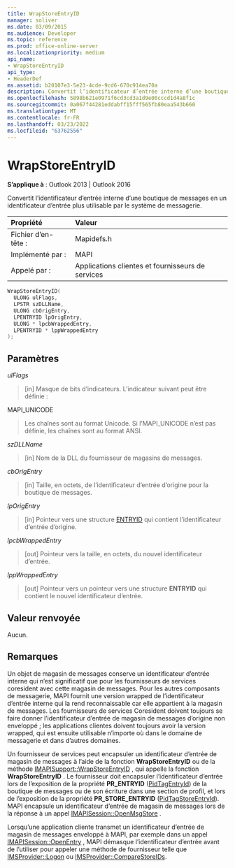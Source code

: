 ```yaml
---
title: WrapStoreEntryID
manager: soliver
ms.date: 03/09/2015
ms.audience: Developer
ms.topic: reference
ms.prod: office-online-server
ms.localizationpriority: medium
api_name:
- WrapStoreEntryID
api_type:
- HeaderDef
ms.assetid: b20107e3-5e23-4cde-9cd6-670c914ea70a
description: Convertit l’identificateur d’entrée interne d’une boutique de messages en un identificateur d’entrée plus utilisable par le système de messagerie.
ms.openlocfilehash: 5898b621e0971f6cd3cd3a1d9e00cccd1d4a8f1c
ms.sourcegitcommit: 0a067f44281eddabff15fff565fb80eaa543b660
ms.translationtype: MT
ms.contentlocale: fr-FR
ms.lasthandoff: 03/23/2022
ms.locfileid: "63762556"
---
```

# <a name="wrapstoreentryid"></a>WrapStoreEntryID

  
  
**S’applique à** : Outlook 2013 | Outlook 2016 
  
Convertit l’identificateur d’entrée interne d’une boutique de messages en un identificateur d’entrée plus utilisable par le système de messagerie. 
  
|Propriété |Valeur |
|:-----|:-----|
|Fichier d’en-tête :  <br/> |Mapidefs.h  <br/> |
|Implémenté par :  <br/> |MAPI  <br/> |
|Appelé par :  <br/> |Applications clientes et fournisseurs de services  <br/> |
   
```cpp
WrapStoreEntryID(
  ULONG ulFlags,
  LPSTR szDLLName,
  ULONG cbOrigEntry,
  LPENTRYID lpOrigEntry,
  ULONG * lpcbWrappedEntry,
  LPENTRYID * lppWrappedEntry
);
```

## <a name="parameters"></a>Paramètres

 _ulFlags_
  
> [in] Masque de bits d’indicateurs. L’indicateur suivant peut être définie :
    
MAPI_UNICODE 
  
> Les chaînes sont au format Unicode. Si l’MAPI_UNICODE n’est pas définie, les chaînes sont au format ANSI. 
    
 _szDLLName_
  
> [in] Nom de la DLL du fournisseur de magasins de messages. 
    
 _cbOrigEntry_
  
> [in] Taille, en octets, de l’identificateur d’entrée d’origine pour la boutique de messages. 
    
 _lpOrigEntry_
  
> [in] Pointeur vers une structure [ENTRYID](entryid.md) qui contient l’identificateur d’entrée d’origine. 
    
 _lpcbWrappedEntry_
  
> [out] Pointeur vers la taille, en octets, du nouvel identificateur d’entrée. 
    
 _lppWrappedEntry_
  
> [out] Pointeur vers un pointeur vers une structure **ENTRYID** qui contient le nouvel identificateur d’entrée. 
    
## <a name="return-value"></a>Valeur renvoyée

Aucun.
  
## <a name="remarks"></a>Remarques

Un objet de magasin de messages conserve un identificateur d’entrée interne qui n’est significatif que pour les fournisseurs de services coresident avec cette magasin de messages. Pour les autres composants de messagerie, MAPI fournit une version wrapped de l’identificateur d’entrée interne qui la rend reconnaissable car elle appartient à la magasin de messages. Les fournisseurs de services Coresident doivent toujours se faire donner l’identificateur d’entrée de magasin de messages d’origine non enveloppé ; les applications clientes doivent toujours avoir la version wrapped, qui est ensuite utilisable n’importe où dans le domaine de messagerie et dans d’autres domaines. 
  
Un fournisseur de services peut encapsuler un identificateur d’entrée de magasin de messages à l’aide de la fonction **WrapStoreEntryID** ou de la méthode [IMAPISupport::WrapStoreEntryID](imapisupport-wrapstoreentryid.md) , qui appelle la fonction **WrapStoreEntryID** . Le fournisseur doit encapsuler l’identificateur d’entrée lors de l’exposition de la propriété **PR_ENTRYID** ([PidTagEntryId](pidtagentryid-canonical-property.md)) de la boutique de messages ou de son écriture dans une section de profil, et lors de l’exposition de la propriété **PR_STORE_ENTRYID** ([PidTagStoreEntryId](pidtagstoreentryid-canonical-property.md)). MAPI encapsule un identificateur d’entrée de magasin de messages lors de la réponse à un appel [IMAPISession::OpenMsgStore](imapisession-openmsgstore.md) . 
  
Lorsqu’une application cliente transmet un identificateur d’entrée de magasin de messages enveloppé à MAPI, par exemple dans un appel [IMAPISession::OpenEntry](imapisession-openentry.md) , MAPI démasque l’identificateur d’entrée avant de l’utiliser pour appeler une méthode de fournisseur telle que [IMSProvider::Logon](imsprovider-logon.md) ou [IMSProvider::CompareStoreIDs](imsprovider-comparestoreids.md). 
  

